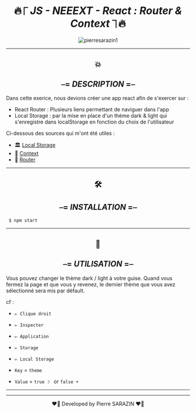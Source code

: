 <div align="center">

#  🔥⎾ _**JS - NEEEXT - React : Router & Context**_ ⏋🔥

</div>


<div align="center">
<img src ="https://media0.giphy.com/media/3o7qDPxorBbvpB1Pby/200.webp?cid=ecf05e47l7qivxeubrumixcsznj85j6palqgubg7zf9xjt77&rid=200.webp&ct=g" alt="pierresarazin1"  />
</div>

 ___

<div align="center">

## 💥
## ⎯= _**DESCRIPTION**_ =⎯

</div>
Dans cette exerice, nous devions créer une app react afin de s'exercer sur :

- React Router : Plusieurs liens permettant de naviguer dans l'app
- Local Storage : par la mise en place d'un thème dark & light qui s'enregistre dans localStorage en fonction du choix de l'utilisateur

Ci-dessous des sources qui m'ont été utiles : 

- 🏛 [Local Storage ](https://www.youtube.com/watch?v=ulOKYl5sHGk&t=1245s)
- 🤰 [Context ](https://www.youtube.com/watch?v=WayVzizZRLk)
- 🚂 [Router ](https://www.youtube.com/watch?v=hOg-hJDw1NM)
 ___
<div align="center">

## 🛠
## ⎯= _**INSTALLATION**_ =⎯ 

</div>

`` $ npm start``

 ___
<div align="center">

## 🚀
## ⎯= _**UTILISATION**_ =⎯ 

</div>
 
Vous pouvez changer le thème dark / light à votre guise. Quand vous fermez la page et que vous y revenez, le dernier thème que vous avez sélectionné sera mis par défault.

cf : 
- ``▻ Clique droit``
- ``▻ Inspecter``
- ``▻ Application`` 
- ``▻ Storage`` 
- ``▻ Local Storage``

- ``Key`` = ``theme``
- ``Value`` = ``true ☽ `` or ``false ☀︎ ``
 ___
 ___

<p align="center">
❤️‍🔥 Developed by Pierre SARAZIN ❤️‍🔥
</p>
